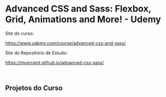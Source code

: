 # Advanced CSS and Sass: Flexbox, Grid, Animations and More! - Udemy

Site do curso:

https://www.udemy.com/course/advanced-css-and-sass/

Site do Repositório de Estudo:

https://munrramt.github.io/advanced-css-sass/

<br>

## Projetos do Curso
